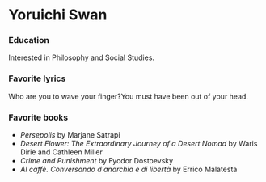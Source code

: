 # Yoruichi Swan

### Education
Interested in Philosophy and Social Studies.

### Favorite lyrics

Who are you to wave your finger?You must have been out of your head.

### Favorite books 
- *Persepolis* by Marjane Satrapi 
- *Desert Flower: The Extraordinary Journey of a Desert Nomad* by Waris Dirie and Cathleen Miller 
- *Crime and Punishment* by Fyodor Dostoevsky 
- *Al caffè. Conversando d'anarchia e di libertà* by Errico Malatesta
